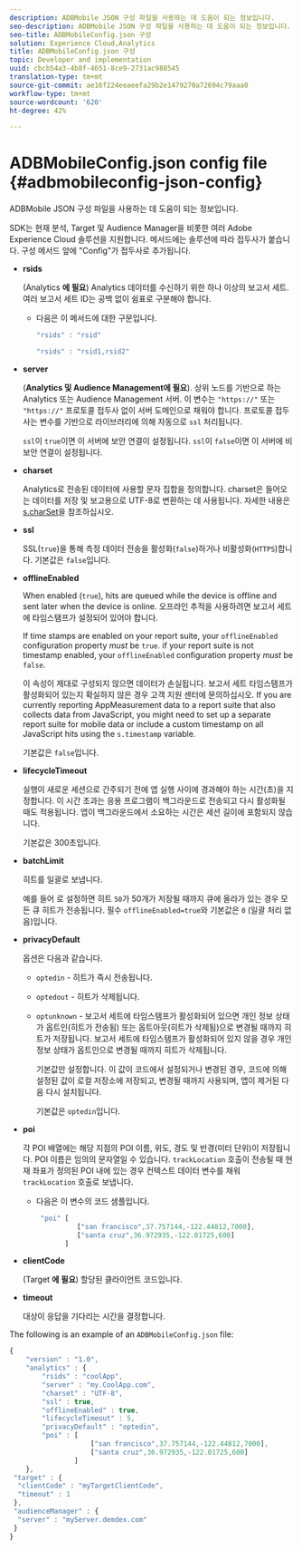 ```yaml
---
description: ADBMobile JSON 구성 파일을 사용하는 데 도움이 되는 정보입니다.
seo-description: ADBMobile JSON 구성 파일을 사용하는 데 도움이 되는 정보입니다.
seo-title: ADBMobileConfig.json 구성
solution: Experience Cloud,Analytics
title: ADBMobileConfig.json 구성
topic: Developer and implementation
uuid: cbcb54a3-4b8f-4651-8ce9-2731ac988545
translation-type: tm+mt
source-git-commit: ae16f224eeaeefa29b2e1479270a72694c79aaa0
workflow-type: tm+mt
source-wordcount: '620'
ht-degree: 42%

---
```



# ADBMobileConfig.json config file {#adbmobileconfig-json-config}

ADBMobile JSON 구성 파일을 사용하는 데 도움이 되는 정보입니다.

SDK는 현재 분석, Target 및 Audience Manager을 비롯한 여러 Adobe Experience Cloud 솔루션을 지원합니다. 메서드에는 솔루션에 따라 접두사가 붙습니다. 구성 메서드 앞에 &quot;Config&quot;가 접두사로 추가됩니다.

* **rsids**

   (Analytics **에 필요**) Analytics 데이터를 수신하기 위한 하나 이상의 보고서 세트. 여러 보고서 세트 ID는 공백 없이 쉼표로 구분해야 합니다.

   * 다음은 이 메서드에 대한 구문입니다.

      ```js
      "rsids" : "rsid"
      ```

      ```js
      "rsids" : "rsid1,rsid2"
      ```

* **server**

   (**Analytics 및 Audience Management에 필요**). 상위 노드를 기반으로 하는 Analytics 또는 Audience Management 서버. 이 변수는 `"https://"` 또는 `"https://"` 프로토콜 접두사 없이 서버 도메인으로 채워야 합니다. 프로토콜 접두사는 변수를 기반으로 라이브러리에 의해 자동으로 `ssl` 처리됩니다.

   `ssl`이 `true`이면 이 서버에 보안 연결이 설정됩니다. `ssl`이 `false`이면 이 서버에 비보안 연결이 설정됩니다.

* **charset**

   Analytics로 전송된 데이터에 사용할 문자 집합을 정의합니다. charset은 들어오는 데이터를 저장 및 보고용으로 UTF-8로 변환하는 데 사용됩니다. 자세한 내용은 [s.charSet](https://docs.adobe.com/content/help/ko-KR/analytics/implementation/vars/config-vars/charset.html)을 참조하십시오.

* **ssl**

   SSL(`true`)을 통해 측정 데이터 전송을 활성화(`false`)하거나 비활성화(`HTTPS`)합니다. 기본값은 `false`입니다.

* **offlineEnabled**

   When enabled (`true`), hits are queued while the device is offline and sent later when the device is online. 오프라인 추적을 사용하려면 보고서 세트에 타임스탬프가 설정되어 있어야 합니다.

   If time stamps are enabled on your report suite, your `offlineEnabled` configuration property *must* be `true`. if your report suite is not timestamp enabled, your `offlineEnabled` configuration property *must* be `false`.

   이 속성이 제대로 구성되지 않으면 데이터가 손실됩니다. 보고서 세트 타임스탬프가 활성화되어 있는지 확실하지 않은 경우 고객 지원 센터에 문의하십시오. If you are currently reporting AppMeasurement data to a report suite that also collects data from JavaScript, you might need to set up a separate report suite for mobile data or include a custom timestamp on all JavaScript hits using the `s.timestamp` variable.

   기본값은 `false`입니다.

* **lifecycleTimeout**

   실행이 새로운 세션으로 간주되기 전에 앱 실행 사이에 경과해야 하는 시간(초)을 지정합니다. 이 시간 초과는 응용 프로그램이 백그라운드로 전송되고 다시 활성화될 때도 적용됩니다. 앱이 백그라운드에서 소요하는 시간은 세션 길이에 포함되지 않습니다.

   기본값은 300초입니다.

* **batchLimit**

   히트를 일괄로 보냅니다.

   예를 들어 로 설정하면 히트 `50`가 50개가 저장될 때까지 큐에 올라가 있는 경우 모든 큐 히트가 전송됩니다. 필수 `offlineEnabled=true`와 기본값은 `0` (일괄 처리 없음)입니다.

* **privacyDefault**

   옵션은 다음과 같습니다.

   * `optedin` - 히트가 즉시 전송됩니다.
   * `optedout` - 히트가 삭제됩니다.
   * `optunknown` - 보고서 세트에 타임스탬프가 활성화되어 있으면 개인 정보 상태가 옵트인(히트가 전송됨) 또는 옵트아웃(히트가 삭제됨)으로 변경될 때까지 히트가 저장됩니다. 보고서 세트에 타임스탬프가 활성화되어 있지 않을 경우 개인정보 상태가 옵트인으로 변경될 때까지 히트가 삭제됩니다.

      기본값만 설정합니다. 이 값이 코드에서 설정되거나 변경된 경우, 코드에 의해 설정된 값이 로컬 저장소에 저장되고, 변경될 때까지 사용되며, 앱이 제거된 다음 다시 설치됩니다.

      기본값은 `optedin`입니다.

* **poi**

   각 POI 배열에는 해당 지점의 POI 이름, 위도, 경도 및 반경(미터 단위)이 저장됩니다. POI 이름은 임의의 문자열일 수 있습니다. `trackLocation` 호출이 전송될 때 현재 좌표가 정의된 POI 내에 있는 경우 컨텍스트 데이터 변수를 채워 `trackLocation` 호출로 보냅니다.

   * 다음은 이 변수의 코드 샘플입니다.

      ```js
       "poi" [ 
                ["san francisco",37.757144,-122.44812,7000], 
                ["santa cruz",36.972935,-122.01725,600] 
             ]
      ```

* **clientCode**

   (Target **에 필요**) 할당된 클라이언트 코드입니다.

* **timeout**

   대상이 응답을 기다리는 시간을 결정합니다.

The following is an example of an `ADBMobileConfig.json` file:

```js
{ 
    "version" : "1.0",
    "analytics" : {
        "rsids" : "coolApp",
        "server" : "my.CoolApp.com",
        "charset" : "UTF-8",
        "ssl" : true,
        "offlineEnabled" : true,
        "lifecycleTimeout" : 5,
        "privacyDefault" : "optedin",
        "poi" : [ 
                    ["san francisco",37.757144,-122.44812,7000],
                    ["santa cruz",36.972935,-122.01725,600]
                ]
    },
 "target" : {
  "clientCode" : "myTargetClientCode",
  "timeout" : 1
 },
 "audienceManager" : {
  "server" : "myServer.demdex.com"
 }
}
```
